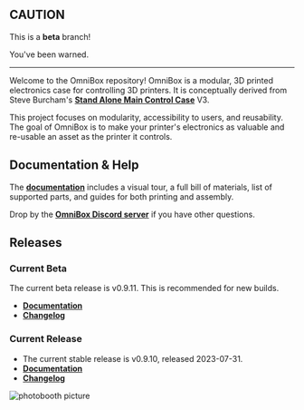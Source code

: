 ## CAUTION

This is a **beta** branch!

You've been warned.

-------

Welcome to the OmniBox repository! OmniBox is a modular, 3D printed electronics case for controlling 3D printers. It is conceptually derived from Steve Burcham's **[Stand Alone Main Control Case](https://github.com/bgdog1/3dPrinterCase)** V3.

This project focuses on modularity, accessibility to users, and reusability. The goal of OmniBox is to make your printer's electronics as valuable and re-usable an asset as the printer it controls.

## Documentation & Help

The **[documentation](https://jon-harper.github.io/OmniBox)** includes a visual tour, a full bill of materials, list of supported parts, and guides for both printing and assembly.

Drop by the **[OmniBox Discord server](https://discord.gg/nKmJZMhfz5)** if you have other questions.

## Releases

### Current Beta

The current beta release is v0.9.11. This is recommended for new builds.
- **[Documentation][testing_docs]**
- **[Changelog][testing_changelog]**

### Current Release

- The current stable release is v0.9.10, released 2023-07-31.
- **[Documentation][latest_docs]**
- **[Changelog][changelog]**

![photobooth picture][gallery_pic]

[changelog]: https://jon-harper.github.io/OmniBox/latest/history/
[latest_docs]: https://jon-harper.github.io/OmniBox/latest
[testing_changelog]: https://jon-harper.github.io/OmniBox/testing/history/
[testing_docs]: https://jon-harper.github.io/OmniBox/testing
[gallery_pic]:  https://jon-harper.github.io/OmniBox/0.9.10/img/examples/0.9.10/render.jpg
[unstable]: https://github.com/jon-harper/OmniBox/tree/unstable
